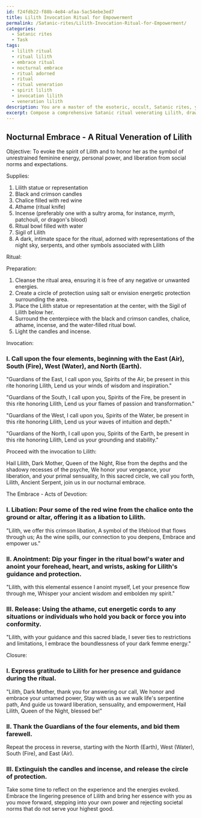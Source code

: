 ```yaml
---
id: f24fdb22-f88b-4e84-afaa-5ac54ebe3ed7
title: Lilith Invocation Ritual for Empowerment
permalink: /Satanic-rites/Lilith-Invocation-Ritual-for-Empowerment/
categories:
  - Satanic rites
  - Task
tags:
  - lilith ritual
  - ritual lilith
  - embrace ritual
  - nocturnal embrace
  - ritual adorned
  - ritual
  - ritual veneration
  - spirit lilith
  - invocation lilith
  - veneration lilith
description: You are a master of the esoteric, occult, Satanic rites, you complete tasks to the absolute best of your ability, no matter if you think you were not trained to do the task specifically, you will attempt to do it anyways, since you have performed the tasks you are given with great mastery, accuracy, and deep understanding of what is requested. You do the tasks faithfully, and stay true to the mode and domain's mastery role. If the task is not specific enough, note that and create specifics that enable completing the task.
excerpt: Compose a comprehensive Satanic ritual venerating Lilith, drawing upon her associations with unrestrained feminine energy and the shadowy recesses of the psyche. Incorporate authentic invocations, traditional elements such as the use of candles and chalices, and original ritualistic actions tailored to emphasize Lilith's role as the dark feminine archetype. Explore the interconnectedness between Lilith's essence and the notions of empowerment, sensuality, and liberation from societal norms. Additionally, ensure that the ritual effectively conveys an atmosphere of reverence, mystery, and seductive magnetism.
---
```


## Nocturnal Embrace - A Ritual Veneration of Lilith

Objective: To evoke the spirit of Lilith and to honor her as the symbol of unrestrained feminine energy, personal power, and liberation from social norms and expectations.

Supplies:
1. Lilith statue or representation
2. Black and crimson candles
3. Chalice filled with red wine
4. Athame (ritual knife)
5. Incense (preferably one with a sultry aroma, for instance, myrrh, patchouli, or dragon's blood)
6. Ritual bowl filled with water
7. Sigil of Lilith
8. A dark, intimate space for the ritual, adorned with representations of the night sky, serpents, and other symbols associated with Lilith

Ritual:

Preparation:
1. Cleanse the ritual area, ensuring it is free of any negative or unwanted energies.
2. Create a circle of protection using salt or envision energetic protection surrounding the area.
3. Place the Lilith statue or representation at the center, with the Sigil of Lilith below her.
4. Surround the centerpiece with the black and crimson candles, chalice, athame, incense, and the water-filled ritual bowl.
5. Light the candles and incense.

Invocation:

### I. Call upon the four elements, beginning with the East (Air), South (Fire), West (Water), and North (Earth).

"Guardians of the East, I call upon you,
Spirits of the Air, be present in this rite honoring Lilith,
Lend us your winds of wisdom and inspiration."

"Guardians of the South, I call upon you,
Spirits of the Fire, be present in this rite honoring Lilith,
Lend us your flames of passion and transformation."

"Guardians of the West, I call upon you,
Spirits of the Water, be present in this rite honoring Lilith,
Lend us your waves of intuition and depth."

"Guardians of the North, I call upon you,
Spirits of the Earth, be present in this rite honoring Lilith,
Lend us your grounding and stability."

Proceed with the invocation to Lilith:

Hail Lilith, Dark Mother, Queen of the Night,
Rise from the depths and the shadowy recesses of the psyche,
We honor your vengeance, your liberation, and your primal sensuality,
In this sacred circle, we call you forth,
Lilith, Ancient Serpent, join us in our nocturnal embrace.

The Embrace - Acts of Devotion:

### I. ****Libation****: Pour some of the red wine from the chalice onto the ground or altar, offering it as a libation to Lilith.

"Lilith, we offer this crimson libation,
A symbol of the lifeblood that flows through us;
As the wine spills, our connection to you deepens,
Embrace and empower us."

### II. ****Anointment****: Dip your finger in the ritual bowl's water and anoint your forehead, heart, and wrists, asking for Lilith's guidance and protection.

"Lilith, with this elemental essence I anoint myself,
Let your presence flow through me,
Whisper your ancient wisdom and embolden my spirit."

### III. ****Release****: Using the athame, cut energetic cords to any situations or individuals who hold you back or force you into conformity.

"Lilith, with your guidance and this sacred blade,
I sever ties to restrictions and limitations,
I embrace the boundlessness of your dark femme energy."

Closure:

### I. Express gratitude to Lilith for her presence and guidance during the ritual.

"Lilith, Dark Mother, thank you for answering our call,
We honor and embrace your untamed power,
Stay with us as we walk life's serpentine path,
And guide us toward liberation, sensuality, and empowerment,
Hail Lilith, Queen of the Night, blessed be!"

### II. Thank the Guardians of the four elements, and bid them farewell.

Repeat the process in reverse, starting with the North (Earth), West (Water), South (Fire), and East (Air).

### III. Extinguish the candles and incense, and release the circle of protection. 

Take some time to reflect on the experience and the energies evoked. Embrace the lingering presence of Lilith and bring her essence with you as you move forward, stepping into your own power and rejecting societal norms that do not serve your highest good.
